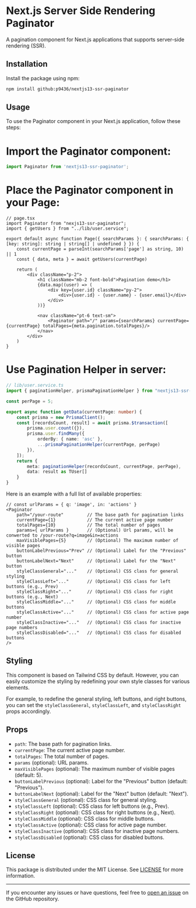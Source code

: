 # Next.js Server Side Rendering Paginator

A pagination component for Next.js applications that supports server-side rendering (SSR).

## Installation

Install the package using npm:

```bash
npm install github:p9436/nextjs13-ssr-paginator
```

## Usage

To use the Paginator component in your Next.js application, follow these steps:

# Import the Paginator component:

```javascript
import Paginator from 'nextjs13-ssr-paginator';
```

# Place the Paginator component in your Page:

```tsx
// page.tsx
import Paginator from "nexjs13-ssr-paginator";
import { getUsers } from "../lib/user.service";

export default async function Page({ searchParams }: { searchParams: { [key: string]: string | string[] | undefined } }) {
    const currentPage = parseInt(searchParams['page'] as string, 10) || 1
    const { data, meta } = await getUsers(currentPage)

    return (
        <div className="p-2">
            <h1 className="mb-2 font-bold">Pagination demo</h1>
            {data.map((user) => (
                <div key={user.id} className="py-2">
                    <div>{user.id} - {user.name} - {user.email}</div>
                </div>
            ))}

            <nav className="pt-6 text-sm">
                <Paginator path="/" params={searchParams} currentPage={currentPage} totalPages={meta.pagination.totalPages}/>
            </nav>
        </div>
    )
}
```

# Use Pagination Helper in server:

```typescript
// lib/user.service.ts
import { paginationHelper, prismaPaginationHelper } from "nextjs13-ssr-paginator/pagination_helper"

const perPage = 5;

export async function getData(currentPage: number) {
    const prisma = new PrismaClient();
    const [recordsCount, result] = await prisma.$transaction([
        prisma.user.count({}),
        prisma.user.findMany({
            orderBy: { name: 'asc' },
            ...prismaPaginationHelper(currentPage, perPage)
        }),
    ]);
    return {
        meta: paginationHelper(recordsCount, currentPage, perPage),
        data: result as TUser[]
    }
}

```

Here is an example with a full list of available properties:

```tsx
// const urlParams = { q: 'image', in: 'actions' } 
<Paginator
    path="/your-route"         // The base path for pagination links
    currentPage={1}            // The current active page number
    totalPages={10}            // The total number of pages
    params={ urlParams }       // (Optional) Url params, will be conwerted to /your-route?q=image&in=actions
    maxVisiblePages={5}        // (Optional) The maximum number of visible pages
    buttonLabelPrevious="Prev" // (Optional) Label for the "Previous" button
    buttonLabelNext="Next"     // (Optional) Label for the "Next" button
    styleClassGeneral="..."    // (Optional) CSS class for general styling
    styleClassLeft="..."       // (Optional) CSS class for left buttons (e.g., Prev)
    styleClassRight="..."      // (Optional) CSS class for right buttons (e.g., Next)
    styleClassMiddle="..."     // (Optional) CSS class for middle buttons
    styleClassActive="..."     // (Optional) CSS class for active page number
    styleClassInactive="..."   // (Optional) CSS class for inactive page numbers
    styleClassDisabled="..."   // (Optional) CSS class for disabled buttons
/>
```

## Styling

This component is based on Tailwind CSS by default. However, you can easily customize the styling by redefining your own style classes for various elements.

For example, to redefine the general styling, left buttons, and right buttons, you can set the `styleClassGeneral`, `styleClassLeft`, and `styleClassRight` props accordingly.

## Props

- `path`: The base path for pagination links.
- `currentPage`: The current active page number.
- `totalPages`: The total number of pages.
- `params` (optional): URL params.
- `maxVisiblePages` (optional): The maximum number of visible pages (default: 5).
- `buttonLabelPrevious` (optional): Label for the "Previous" button (default: "Previous").
- `buttonLabelNext` (optional): Label for the "Next" button (default: "Next").
- `styleClassGeneral` (optional): CSS class for general styling.
- `styleClassLeft` (optional): CSS class for left buttons (e.g., Prev).
- `styleClassRight` (optional): CSS class for right buttons (e.g., Next).
- `styleClassMiddle` (optional): CSS class for middle buttons.
- `styleClassActive` (optional): CSS class for active page number.
- `styleClassInactive` (optional): CSS class for inactive page numbers.
- `styleClassDisabled` (optional): CSS class for disabled buttons.

## License

This package is distributed under the MIT License. See [LICENSE](LICENSE) for more information.

---

If you encounter any issues or have questions, feel free to [open an issue](https://github.com/your-username/nextjs13-ssr-paginator/issues) on the GitHub repository.
